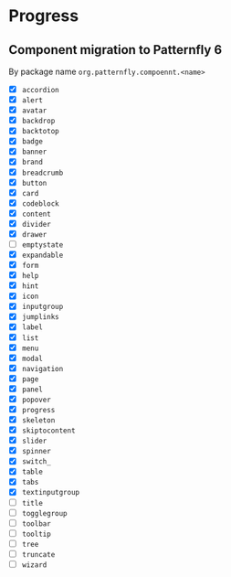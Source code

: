# Progress

## Component migration to Patternfly 6

By package name `org.patternfly.compoennt.<name>`

- [x] `accordion`
- [x] `alert`
- [x] `avatar`
- [x] `backdrop`
- [x] `backtotop`
- [x] `badge`
- [x] `banner`
- [x] `brand`
- [x] `breadcrumb`
- [x] `button`
- [x] `card`
- [x] `codeblock`
- [x] `content`
- [x] `divider`
- [x] `drawer`
- [ ] `emptystate`
- [x] `expandable`
- [x] `form`
- [x] `help`
- [x] `hint`
- [x] `icon`
- [x] `inputgroup`
- [x] `jumplinks`
- [x] `label`
- [x] `list`
- [x] `menu`
- [x] `modal`
- [x] `navigation`
- [x] `page`
- [x] `panel`
- [x] `popover`
- [x] `progress`
- [x] `skeleton`
- [x] `skiptocontent`
- [x] `slider`
- [x] `spinner`
- [x] `switch_`
- [x] `table`
- [x] `tabs`
- [x] `textinputgroup`
- [ ] `title`
- [ ] `togglegroup`
- [ ] `toolbar`
- [ ] `tooltip`
- [ ] `tree`
- [ ] `truncate`
- [ ] `wizard`
